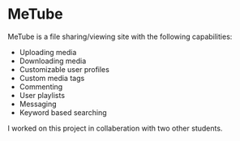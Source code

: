 # MeTube

MeTube is a file sharing/viewing site with the following capabilities:

* Uploading media
* Downloading media
* Customizable user profiles
* Custom media tags
* Commenting
* User playlists
* Messaging
* Keyword based searching

I worked on this project in collaberation with two other students.
